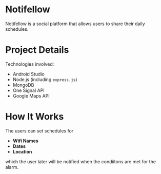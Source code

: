 # Notifellow
Notifellow is a social platform that allows users to share their daily schedules.

# Project Details
Technologies involved:
* Android Studio 
* Node.js (including `express.js`)
* MongoDB
* One Signal API
* Google Maps API

# How It Works
The users can set schedules for
* __Wifi Names__
* __Dates__
* __Location__

which the user later will be notified when the condiitons are met for the alarm.